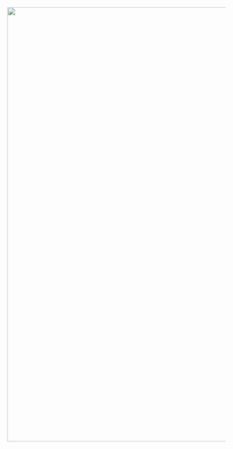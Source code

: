 <img src="https://github.com/kenantasdemir/swiftuiuserinteractionsstudy/blob/master/swiftuiuserinteractionsstudy/Assets.xcassets/vid.dataset/vid.gif" width="1000" height="1000"/>
